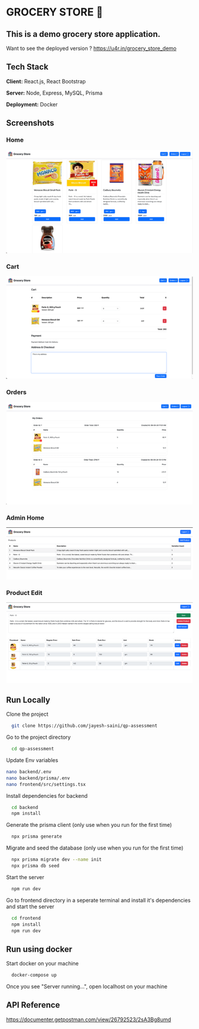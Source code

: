 # GROCERY STORE 🛒
## This is a demo grocery store application.

Want to see the deployed version ?
https://u4r.in/grocery_store_demo

## Tech Stack

**Client:** React.js, React Bootstrap

**Server:** Node, Express, MySQL, Prisma

**Deployment:** Docker


## Screenshots
### Home
![App Screenshot](https://github.com/jayesh-saini/qp-assessment/blob/develop/screenshots/Home.png?raw=true)
### Cart
![App Screenshot](https://github.com/jayesh-saini/qp-assessment/blob/develop/screenshots/Cart.png?raw=true)
### Orders
![App Screenshot](https://github.com/jayesh-saini/qp-assessment/blob/develop/screenshots/Orders.png?raw=true)
### Admin Home
![App Screenshot](https://github.com/jayesh-saini/qp-assessment/blob/develop/screenshots/Admin%20Home.png?raw=true)
### Product Edit
![App Screenshot](https://github.com/jayesh-saini/qp-assessment/blob/develop/screenshots/Admin%20Prod%20Desc.png?raw=true)

## Run Locally

Clone the project

```bash
  git clone https://github.com/jayesh-saini/qp-assessment
```

Go to the project directory

```bash
  cd qp-assessment
```

Update Env variables
```bash
nano backend/.env
nano backend/prisma/.env
nano frontend/src/settings.tsx
```

Install dependencies for backend

```bash
  cd backend 
  npm install
```

Generate the prisma client (only use when you run for the first time)
```bash
  npx prisma generate
```

Migrate and seed the database (only use when you run for the first time)
```bash
  npx prisma migrate dev --name init
  npx prisma db seed
```

Start the server
```bash
  npm run dev
```

Go to frontend directory in a seperate terminal and install it's dependencies and start the server
  ```bash
    cd frontend
    npm install
    npm run dev
  ```

## Run using docker

Start docker on your machine

```bash
  docker-compose up
```

Once you see "Server running...", open localhost on your machine

## API Reference

https://documenter.getpostman.com/view/26792523/2sA3Bg8umd

